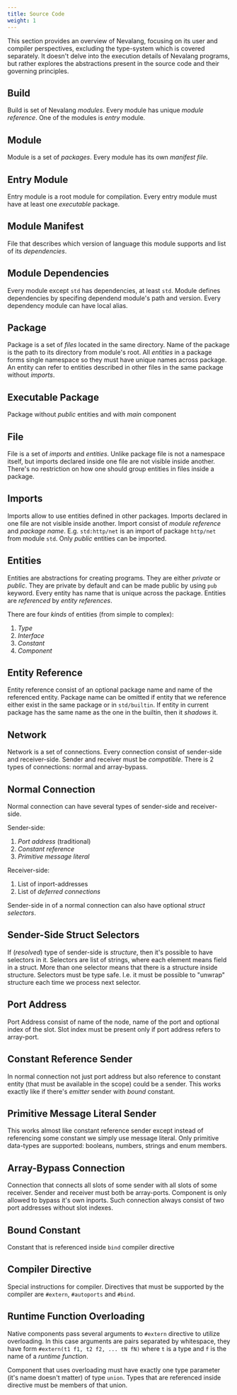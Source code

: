 ```yaml
---
title: Source Code
weight: 1
---
```


This section provides an overview of Nevalang, focusing on its user and compiler perspectives, excluding the type-system which is covered separately. It doesn't delve into the execution details of Nevalang programs, but rather explores the abstractions present in the source code and their governing principles.

## Build

Build is set of Nevalang _modules_. Every module has unique _module reference_. One of the modules is _entry_ module.

## Module

Module is a set of _packages_. Every module has its own _manifest file_.

## Entry Module

Entry module is a root module for compilation. Every entry module must have at least one _executable_ package.

## Module Manifest

File that describes which version of language this module supports and list of its _dependencies_.

## Module Dependencies

Every module except `std` has dependencies, at least `std`. Module defines dependencies by specifing dependend module's path and version. Every dependency module can have local alias.

## Package

Package is a set of _files_ located in the same directory. Name of the package is the path to its directory from module's root. All _entities_ in a package forms single namespace so they must have unique names across package. An entity can refer to entities described in other files in the same package without _imports_.

## Executable Package

Package without _public_ entities and with _main_ component

## File

File is a set of _imports_ and _entities_. Unlike package file is not a namespace itself, but imports declared inside one file are not visible inside another. There's no restriction on how one should group entities in files inside a package.

## Imports

Imports allow to use entities defined in other packages. Imports declared in one file are not visible inside another. Import consist of _module reference_ and _package name_. E.g. `std:http/net` is an import of package `http/net` from module `std`. Only _public_ entities can be imported.

## Entities

Entities are abstractions for creating programs. They are either _private_ or _public_. They are private by default and can be made public by using `pub` keyword. Every entity has name that is unique across the package. Entities are _referenced_ by _entity references_.

There are four _kinds_ of entities (from simple to complex):

1. _Type_
2. _Interface_
3. _Constant_
4. _Component_

## Entity Reference

Entity reference consist of an optional package name and name of the referenced entity. Package name can be omitted if entity that we reference either exist in the same package or in `std/builtin`. If entity in current package has the same name as the one in the builtin, then it _shadows_ it.

## Network

Network is a set of connections. Every connection consist of sender-side and receiver-side. Sender and receiver must be _compatible_. There is 2 types of connections: normal and array-bypass.

## Normal Connection

Normal connection can have several types of sender-side and receiver-side.

Sender-side:

1. _Port address_ (traditional)
2. _Constant reference_
3. _Primitive message literal_

Receiver-side:

1. List of inport-addresses
2. List of _deferred connections_

Sender-side in of a normal connection can also have optional _struct selectors_.

## Sender-Side Struct Selectors

If (_resolved_) type of sender-side is _structure_, then it's possible to have selectors in it. Selectors are list of strings, where each element means field in a struct. More than one selector means that there is a structure inside structure. Selectors must be type safe. I.e. it must be possible to "unwrap" structure each time we process next selector.

## Port Address

Port Address consist of name of the node, name of the port and optional index of the slot. Slot index must be present only if port address refers to array-port.

## Constant Reference Sender

In normal connection not just port address but also reference to constant entity (that must be available in the scope) could be a sender. This works exactly like if there's _emitter_ sender with _bound_ constant.

## Primitive Message Literal Sender

This works almost like constant reference sender except instead of referencing some constant we simply use message literal. Only primitive data-types are supported: booleans, numbers, strings and enum members.

## Array-Bypass Connection

Connection that connects all slots of some sender with all slots of some receiver. Sender and receiver must both be array-ports. Component is only allowed to bypass it's own inports. Such connection always consist of two port addresses without slot indexes.

## Bound Constant

Constant that is referenced inside `bind` compiler directive

## Compiler Directive

Special instructions for compiler. Directives that must be supported by the compiler are `#extern`, `#autoports` and `#bind`.

## Runtime Function Overloading

Native components pass several arguments to `#extern` directive to utilize overloading. In this case arguments are pairs separated by whitespace, they have form `#extern(t1 f1, t2 f2, ... tN fN)` where `t` is a type and `f` is the name of a _runtime function_.

Component that uses overloading must have exactly one type parameter (it's name doesn't matter) of type `union`. Types that are referenced inside directive must be members of that union.
